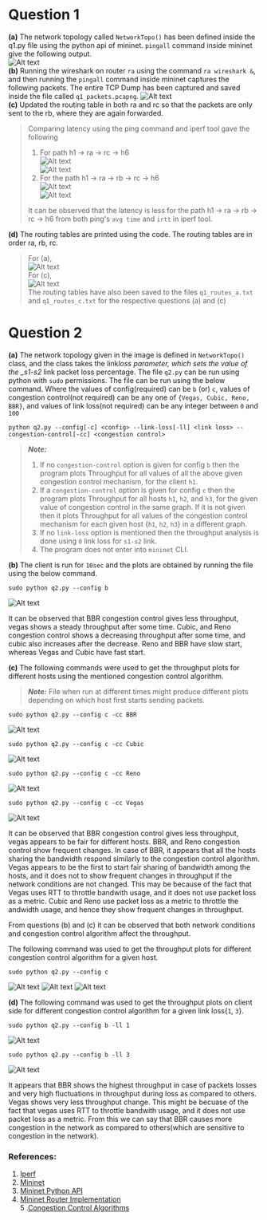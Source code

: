 # Question 1

**(a)** The network topology called `NetworkTopo()` has been defined inside the q1.py file using the python api of mininet. `pingall` command inside mininet give the following output.  
 ![Alt text](images/image.png)  
**(b)** Running the wireshark on router `ra` using the command `ra wireshark &`, and then running the `pingall` command inside mininet captures the following packets. The entire TCP Dump has been captured and saved inside the file called `q1_packets.pcapng`.
![Alt text](images/image1.png)  
**(c)** Updated the routing table in both ra and rc so that the packets are only sent to the rb, where they are again forwarded.

> Comparing latency using the ping command and iperf tool gave the following
>
> 1. For path h1 -> ra -> rc -> h6  
>    ![Alt text](images/image2.png)  
>    ![Alt text](images/image6.png)
> 2. For the path h1 -> ra -> rb -> rc -> h6  
>    ![Alt text](images/image3.png)  
>    ![Alt text](images/image7.png)
>
> It can be observed that the latency is less for the path h1 -> ra -> rb -> rc -> h6 from both ping's `avg time` and `irtt` in iperf tool.

**(d)** The routing tables are printed using the code. The routing tables are in order ra, rb, rc.

> For (a),  
> ![Alt text](images/image4.png)  
> For (c),  
> ![Alt text](images/image5.png)  
> The routing tables have also been saved to the files `q1_routes_a.txt` and `q1_routes_c.txt` for the respective questions (a) and (c)

# Question 2

**(a)** The network topology given in the image is defined in `NetworkTopo()` class, and the class takes the link*loss parameter, which sets the value of the \_s1-s2* link packet loss percentage. The file `q2.py` can be run using python with `sudo` permissions. The file can be run using the below command. Where the values of config(required) can be `b` (or) `c`, values of congestion control(not required) can be any one of `{Vegas, Cubic, Reno, BBR}`, and values of link loss(not required) can be any integer between `0` and `100`

```console
python q2.py --config[-c] <config> --link-loss[-ll] <link loss> --congestion-control[-cc] <congestion control>
```

> **_Note:_**
>
> 1. If no `congestion-control` option is given for config `b` then the program plots Throughput for all values of all the above given congestion control mechanism, for the client `h1`.
> 2. If a `congestion-control` option is given for config `c` then the program plots Throughput for all hosts `h1`, `h2`, and `h3`, for the given value of congestion control in the same graph. If it is not given then it plots Throughput for all values of the congestion control mechanism for each given host {`h1`, `h2`, `h3`} in a different graph.
> 3. If no `link-loss` option is mentioned then the throughput analysis is done using `0` link loss for `s1-s2` link.
> 4. The program does not enter into `mininet` CLI.

**(b)** The client is run for `10sec` and the plots are obtained by running the file using the below command.

```console
sudo python q2.py --config b
```

![Alt text](images/q2_b_all_cc_0.png)

It can be observed that BBR congestion control gives less throughput, vegas shows a steady throughput after some time. Cubic, and Reno congestion control shows a decreasing throughput after some time, and cubic also increases after the decrease. Reno and BBR have slow start, whereas Vegas and Cubic have fast start.

**(c)** The following commands were used to get the throughput plots for different hosts using the mentioned congestion control algorithm.

> **_Note:_** File when run at different times might produce different plots depending on which host first starts sending packets.

```console
sudo python q2.py --config c -cc BBR
```

![Alt text](images/q2_c_bbr.png)

```console
sudo python q2.py --config c -cc Cubic
```

![Alt text](images/q2_c_cubic.png)

```console
sudo python q2.py --config c -cc Reno
```

![Alt text](images/q2_c_reno.png)

```console
sudo python q2.py --config c -cc Vegas
```

![Alt text](images/q2_c_vegas.png)

It can be observed that BBR congestion control gives less throughput, vegas appears to be fair for different hosts. BBR, and Reno congestion control show frequent changes. In case of BBR, it appears that all the hosts sharing the bandwidth respond similarly to the congestion control algorithm. Vegas appears to be the first to start fair sharing of bandwidth among the hosts, and it does not to show frequent changes in throughput if the network conditions are not changed. This may be because of the fact that Vegas uses RTT to throttle bandwith usage, and it does not use packet loss as a metric. Cubic and Reno use packet loss as a metric to throttle the andwidth usage, and hence they show frequent changes in throughput.

From questions (b) and (c) it can be observed that both network conditions and congestion control algorithm affect the throughput.

The following command was used to get the throughput plots for different congestion control algorithm for a given host.

```console
sudo python q2.py --config c
```

![Alt text](images/q2_c_h1.png)
![Alt text](images/q2_c_h2.png)
![Alt text](images/q2_c_h3.png)

**(d)** The following command was used to get the throughput plots on client side for different congestion control algorithm for a given link loss{`1`, `3`}.

```console
sudo python q2.py --config b -ll 1
```

![Alt text](images/q2_b_all_cc_1.png)

```console
sudo python q2.py --config b -ll 3
```

![Alt text](images/q2_b_all_cc_3.png)

It appears that BBR shows the highest throughput in case of packets losses and very high fluctuations in throughput during loss as compared to others. Vegas shows very less throughput change. This might be becuase of the fact that vegas uses RTT to throttle bandwith usage, and it does not use packet loss as a metric. From this we can say that BBR causes more congestion in the network as compared to others(which are sensitive to congestion in the network).

### References:

1. [Iperf](https://iperf.fr/)
2. [Mininet](http://mininet.org/)
3. [Mininet Python API](http://mininet.org/api/annotated.html)
4. [Mininet Router Implementation](https://github.com/mininet/mininet/blob/master/examples/linuxrouter.py)  
   5 .[Congestion Control Algorithms](https://www.speedguide.net/articles/tcp-congestion-control-algorithms-comparison-7423)
